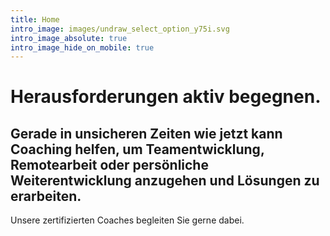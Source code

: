 ```yaml
---
title: Home
intro_image: images/undraw_select_option_y75i.svg
intro_image_absolute: true
intro_image_hide_on_mobile: true
---
```


# Herausforderungen aktiv begegnen.

## Gerade in unsicheren Zeiten wie jetzt kann Coaching helfen, um Teamentwicklung, Remotearbeit oder persönliche Weiterentwicklung anzugehen und Lösungen zu erarbeiten.
Unsere zertifizierten Coaches begleiten Sie gerne dabei. 
